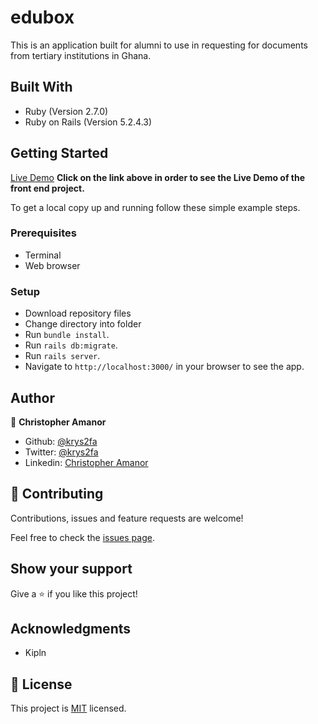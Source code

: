 # edubox

This is an application built for alumni to use in requesting for documents from tertiary institutions in Ghana.

## Built With

- Ruby (Version 2.7.0)
- Ruby on Rails (Version 5.2.4.3)

## Getting Started
[Live Demo](https://www.kipln.herokuapp.com/)
**Click on the link above in order to see the Live Demo of the front end project.**

To get a local copy up and running follow these simple example steps.

### Prerequisites

- Terminal
- Web browser

### Setup

- Download repository files
- Change directory into folder
- Run `bundle install`.
- Run `rails db:migrate`.
- Run `rails server`.
- Navigate to `http://localhost:3000/` in your browser to see the app.

## Author

👤 **Christopher Amanor**

- Github: [@krys2fa](https://github.com/krys2fa)
- Twitter: [@krys2fa](https://twitter.com/krys2fa)
- Linkedin: [Christopher Amanor](https://www.linkedin.com/in/christopher-amanor/)

## 🤝 Contributing

Contributions, issues and feature requests are welcome!

Feel free to check the [issues page](https://github.com/krys2fa/edubox/issues).

## Show your support

Give a ⭐️ if you like this project!

## Acknowledgments
- Kipln

## 📝 License

This project is [MIT](lic.url) licensed.
